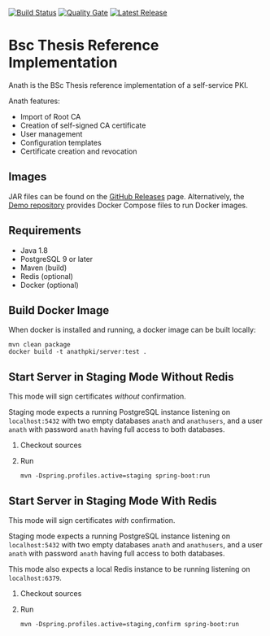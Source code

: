 [![Build
Status](https://travis-ci.org/AnathPKI/anath-server.svg?branch=master)](https://travis-ci.org/AnathPKI/anath-server)
[![Quality
Gate](https://sonarcloud.io/api/project_badges/measure?project=ch.zhaw.ba%3Aanath-server&metric=alert_status)](https://sonarcloud.io/dashboard?id=ch.zhaw.ba%3Aanath-server)
[![Latest Release](https://github-basic-badges.herokuapp.com/release/AnathPKI/anath-server.svg)](https://github.com/AnathPKI/anath-server/releases/latest)

Bsc Thesis Reference Implementation
===

Anath is the BSc Thesis reference implementation of a self-service
PKI.

Anath features:

* Import of Root CA
* Creation of self-signed CA certificate
* User management
* Configuration templates
* Certificate creation and revocation
 

Images
---

JAR files can be found on the [GitHub
Releases](https://github.com/AnathPKI/anath-server/releases)
page. Alternatively, the [Demo
repository](https://github.com/AnathPKI/demo) provides Docker Compose
files to run Docker images.


Requirements
---

* Java 1.8
* PostgreSQL 9 or later
* Maven (build)
* Redis (optional)
* Docker (optional)


Build Docker Image
---

When docker is installed and running, a docker image can be built locally:

    mvn clean package
    docker build -t anathpki/server:test .

Start Server in Staging Mode Without Redis
---

This mode will sign certificates _without_ confirmation.

Staging mode expects a running PostgreSQL instance listening on `localhost:5432` with two empty databases `anath` and 
`anathusers`, and a user `anath` with password `anath` having full access to both databases.

1. Checkout sources
1. Run

       mvn -Dspring.profiles.active=staging spring-boot:run
       
Start Server in Staging Mode With Redis
---

This mode will sign certificates _with_ confirmation.

Staging mode expects a running PostgreSQL instance listening on `localhost:5432` with two empty databases `anath` and 
`anathusers`, and a user `anath` with password `anath` having full access to both databases.

This mode also expects a local Redis instance to be running listening on `localhost:6379`.

1. Checkout sources
1. Run

       mvn -Dspring.profiles.active=staging,confirm spring-boot:run
